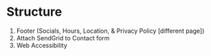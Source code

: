 # Structure

1. Footer (Socials, Hours, Location, & Privacy Policy [different page])
2. Attach SendGrid to Contact form
3. Web Accessibility
